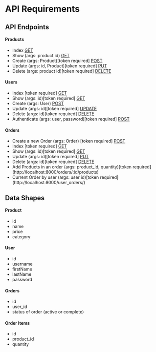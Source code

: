 # API Requirements

## API Endpoints
#### Products
- Index [GET](http://localhost:8000/products)
- Show (args: product id) [GET](http://localhost:8000/products/:id)
- Create (args: Product)[token required] [POST](http://localhost:8000/products)
- Update (args: id, Product)[token required] [PUT](http://localhost:8000/products/:id)
- Delete (args: product id)[token required] [DELETE](http://localhost:8000/products/:id)

#### Users
- Index [token required] [GET](http://localhost:8000/users)
- Show (args: id)[token required] [GET](http://localhost:8000/users/:id)
- Create (args: User) [POST](http://localhost:8000/users)
- Update (args: id)[token required] [UPDATE](http://localhost:8000/users/:id)
- Delete (args: id)[token required] [DELETE](http://localhost:8000/users/:id)
- Authenticate (args: user, password)[token required] [POST](http://localhost:8000/users/authenticate)

#### Orders
- Create a new Order (args: Order) [token required] [POST](http://localhost:8000/orders)
- Index [token required] [GET](http://localhost:8000/orders/)
- Show (args: id)[token required] [GET](http://localhost:8000/orders/:id)
- Update (args: id)[token required] [PUT](http://localhost:8000/orders/:id)
- Delete (args: id)[token required] [DELETE](http://localhost:8000/orders/:id)
- Add Products in an order (args: product_id, quantity)[token required] (http://localhost:8000/orders/:id/products)
- Current Order by user (args: user id)[token required] (http://localhost:8000/user_orders/) 

## Data Shapes
#### Product
- id
- name
- price
- category

#### User
- id
- username
- firstName
- lastName
- password

#### Orders
- id
- user_id
- status of order (active or complete)

#### Order Items
- id
- product_id
- quantity


